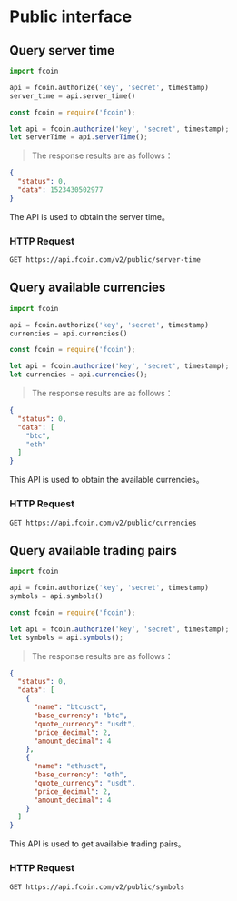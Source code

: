 # Public interface

## Query server time

```python
import fcoin

api = fcoin.authorize('key', 'secret', timestamp)
server_time = api.server_time()
```

```javascript
const fcoin = require('fcoin');

let api = fcoin.authorize('key', 'secret', timestamp);
let serverTime = api.serverTime();
```

> The response results are as follows：

```json
{
  "status": 0,
  "data": 1523430502977
}
```

The API is used to obtain the server time。

### HTTP Request

`GET https://api.fcoin.com/v2/public/server-time`





## Query available currencies

```python
import fcoin

api = fcoin.authorize('key', 'secret', timestamp)
currencies = api.currencies()
```

```javascript
const fcoin = require('fcoin');

let api = fcoin.authorize('key', 'secret', timestamp);
let currencies = api.currencies();
```

> The response results are as follows：

```json
{
  "status": 0,
  "data": [
    "btc",
    "eth"
  ]
}
```

This API is used to obtain the available currencies。

### HTTP Request

`GET https://api.fcoin.com/v2/public/currencies`





## Query available trading pairs

```python
import fcoin

api = fcoin.authorize('key', 'secret', timestamp)
symbols = api.symbols()
```

```javascript
const fcoin = require('fcoin');

let api = fcoin.authorize('key', 'secret', timestamp);
let symbols = api.symbols();
```

> The response results are as follows：

```json
{
  "status": 0,
  "data": [
    {
      "name": "btcusdt",
      "base_currency": "btc",
      "quote_currency": "usdt",
      "price_decimal": 2,
      "amount_decimal": 4
    },
    {
      "name": "ethusdt",
      "base_currency": "eth",
      "quote_currency": "usdt",
      "price_decimal": 2,
      "amount_decimal": 4
    }
  ]
}
```

This API is used to get available trading pairs。

### HTTP Request

`GET https://api.fcoin.com/v2/public/symbols`
